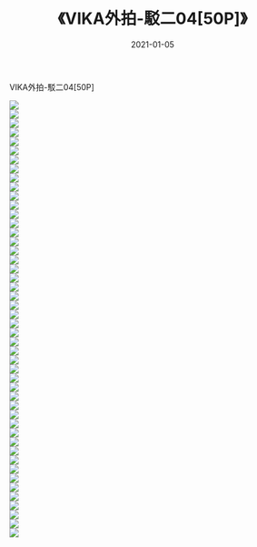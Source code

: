 ﻿---
layout: post
title:  《VIKA外拍-駁二04[50P]》
date:   2021-01-05
img: http://pic.660000.xyz/1:/唯美/2021/VIKA外拍-駁二04[50P]/000.jpg
categories: [美女, 清纯, 唯美]
---

VIKA外拍-駁二04[50P]

  ![](http://pic.660000.xyz/1:/唯美/2021/VIKA外拍-駁二04[50P]/001.jpg) <br> ![](http://pic.660000.xyz/1:/唯美/2021/VIKA外拍-駁二04[50P]/002.jpg) <br> ![](http://pic.660000.xyz/1:/唯美/2021/VIKA外拍-駁二04[50P]/003.jpg) <br> ![](http://pic.660000.xyz/1:/唯美/2021/VIKA外拍-駁二04[50P]/004.jpg) <br> ![](http://pic.660000.xyz/1:/唯美/2021/VIKA外拍-駁二04[50P]/005.jpg) <br> ![](http://pic.660000.xyz/1:/唯美/2021/VIKA外拍-駁二04[50P]/006.jpg) <br> ![](http://pic.660000.xyz/1:/唯美/2021/VIKA外拍-駁二04[50P]/007.jpg) <br> ![](http://pic.660000.xyz/1:/唯美/2021/VIKA外拍-駁二04[50P]/008.jpg) <br> ![](http://pic.660000.xyz/1:/唯美/2021/VIKA外拍-駁二04[50P]/009.jpg) <br> ![](http://pic.660000.xyz/1:/唯美/2021/VIKA外拍-駁二04[50P]/010.jpg) <br> ![](http://pic.660000.xyz/1:/唯美/2021/VIKA外拍-駁二04[50P]/011.jpg) <br> ![](http://pic.660000.xyz/1:/唯美/2021/VIKA外拍-駁二04[50P]/012.jpg) <br> ![](http://pic.660000.xyz/1:/唯美/2021/VIKA外拍-駁二04[50P]/013.jpg) <br> ![](http://pic.660000.xyz/1:/唯美/2021/VIKA外拍-駁二04[50P]/014.jpg) <br> ![](http://pic.660000.xyz/1:/唯美/2021/VIKA外拍-駁二04[50P]/015.jpg) <br> ![](http://pic.660000.xyz/1:/唯美/2021/VIKA外拍-駁二04[50P]/016.jpg) <br> ![](http://pic.660000.xyz/1:/唯美/2021/VIKA外拍-駁二04[50P]/017.jpg) <br> ![](http://pic.660000.xyz/1:/唯美/2021/VIKA外拍-駁二04[50P]/018.jpg) <br> ![](http://pic.660000.xyz/1:/唯美/2021/VIKA外拍-駁二04[50P]/019.jpg) <br> ![](http://pic.660000.xyz/1:/唯美/2021/VIKA外拍-駁二04[50P]/020.jpg) <br> ![](http://pic.660000.xyz/1:/唯美/2021/VIKA外拍-駁二04[50P]/021.jpg) <br> ![](http://pic.660000.xyz/1:/唯美/2021/VIKA外拍-駁二04[50P]/022.jpg) <br> ![](http://pic.660000.xyz/1:/唯美/2021/VIKA外拍-駁二04[50P]/023.jpg) <br> ![](http://pic.660000.xyz/1:/唯美/2021/VIKA外拍-駁二04[50P]/024.jpg) <br> ![](http://pic.660000.xyz/1:/唯美/2021/VIKA外拍-駁二04[50P]/025.jpg) <br> ![](http://pic.660000.xyz/1:/唯美/2021/VIKA外拍-駁二04[50P]/026.jpg) <br> ![](http://pic.660000.xyz/1:/唯美/2021/VIKA外拍-駁二04[50P]/027.jpg) <br> ![](http://pic.660000.xyz/1:/唯美/2021/VIKA外拍-駁二04[50P]/028.jpg) <br> ![](http://pic.660000.xyz/1:/唯美/2021/VIKA外拍-駁二04[50P]/029.jpg) <br> ![](http://pic.660000.xyz/1:/唯美/2021/VIKA外拍-駁二04[50P]/030.jpg) <br> ![](http://pic.660000.xyz/1:/唯美/2021/VIKA外拍-駁二04[50P]/031.jpg) <br> ![](http://pic.660000.xyz/1:/唯美/2021/VIKA外拍-駁二04[50P]/032.jpg) <br> ![](http://pic.660000.xyz/1:/唯美/2021/VIKA外拍-駁二04[50P]/033.jpg) <br> ![](http://pic.660000.xyz/1:/唯美/2021/VIKA外拍-駁二04[50P]/034.jpg) <br> ![](http://pic.660000.xyz/1:/唯美/2021/VIKA外拍-駁二04[50P]/035.jpg) <br> ![](http://pic.660000.xyz/1:/唯美/2021/VIKA外拍-駁二04[50P]/036.jpg) <br> ![](http://pic.660000.xyz/1:/唯美/2021/VIKA外拍-駁二04[50P]/037.jpg) <br> ![](http://pic.660000.xyz/1:/唯美/2021/VIKA外拍-駁二04[50P]/038.jpg) <br> ![](http://pic.660000.xyz/1:/唯美/2021/VIKA外拍-駁二04[50P]/039.jpg) <br> ![](http://pic.660000.xyz/1:/唯美/2021/VIKA外拍-駁二04[50P]/040.jpg) <br> ![](http://pic.660000.xyz/1:/唯美/2021/VIKA外拍-駁二04[50P]/041.jpg) <br> ![](http://pic.660000.xyz/1:/唯美/2021/VIKA外拍-駁二04[50P]/042.jpg) <br> ![](http://pic.660000.xyz/1:/唯美/2021/VIKA外拍-駁二04[50P]/043.jpg) <br> ![](http://pic.660000.xyz/1:/唯美/2021/VIKA外拍-駁二04[50P]/044.jpg) <br> ![](http://pic.660000.xyz/1:/唯美/2021/VIKA外拍-駁二04[50P]/045.jpg) <br> ![](http://pic.660000.xyz/1:/唯美/2021/VIKA外拍-駁二04[50P]/046.jpg) <br> ![](http://pic.660000.xyz/1:/唯美/2021/VIKA外拍-駁二04[50P]/047.jpg) <br> ![](http://pic.660000.xyz/1:/唯美/2021/VIKA外拍-駁二04[50P]/048.jpg) <br>